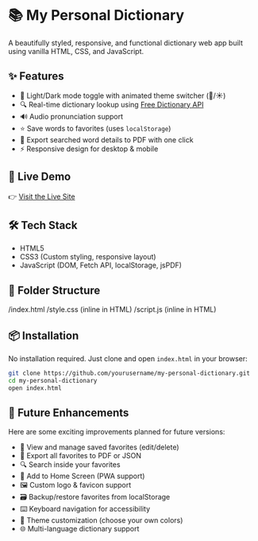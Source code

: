 # 📚 My Personal Dictionary

A beautifully styled, responsive, and functional dictionary web app built using vanilla HTML, CSS, and JavaScript.

## ✨ Features

- 🌙 Light/Dark mode toggle with animated theme switcher (🌙/☀️)
- 🔍 Real-time dictionary lookup using [Free Dictionary API](https://dictionaryapi.dev/)
- 🔊 Audio pronunciation support
- ⭐ Save words to favorites (uses `localStorage`)
- 📄 Export searched word details to PDF with one click
- ⚡ Responsive design for desktop & mobile

## 🚀 Live Demo

👉 [Visit the Live Site](https://chandradipta.github.io/My-Personal-Dictionary/)  

## 🛠 Tech Stack

- HTML5
- CSS3 (Custom styling, responsive layout)
- JavaScript (DOM, Fetch API, localStorage, jsPDF)

## 📂 Folder Structure
/index.html
/style.css (inline in HTML)
/script.js (inline in HTML)

## 📦 Installation

No installation required. Just clone and open `index.html` in your browser:

```bash
git clone https://github.com/yourusername/my-personal-dictionary.git
cd my-personal-dictionary
open index.html
```

## 🧠 Future Enhancements
Here are some exciting improvements planned for future versions:

- 📂 View and manage saved favorites (edit/delete)
- 📜 Export all favorites to PDF or JSON
- 🔍 Search inside your favorites
- 📱 Add to Home Screen (PWA support)
- 🖼 Custom logo & favicon support
- 🗃 Backup/restore favorites from localStorage
- ⌨️ Keyboard navigation for accessibility
- 🎨 Theme customization (choose your own colors)
- 🌐 Multi-language dictionary support
